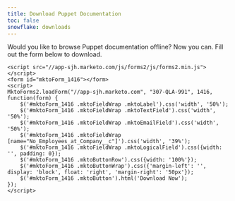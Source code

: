 ```yaml
---
title: Download Puppet Documentation
toc: false
snowflake: downloads
---
```


<section>
    <p>
    Would you like to browse Puppet documentation offline? Now you can. Fill out the form below to download. 
    </p>

    <script src="//app-sjh.marketo.com/js/forms2/js/forms2.min.js"></script>
    <form id="mktoForm_1416"></form>
    <script>
    MktoForms2.loadForm("//app-sjh.marketo.com", "307-QLA-991", 1416, function(form) {
        $('#mktoForm_1416 .mktoFieldWrap .mktoLabel').css('width', '50%');
        $('#mktoForm_1416 .mktoFieldWrap .mktoTextField').css('width', '50%');
        $('#mktoForm_1416 .mktoFieldWrap .mktoEmailField').css('width', '50%');
        $('#mktoForm_1416 .mktoFieldWrap [name="No_Employees_at_Company__c"]').css('width', '39%');
        $('#mktoForm_1416 .mktoFieldWrap .mktoLogicalField').css({width: '', padding: 0});
        $('#mktoForm_1416 .mktoButtonRow').css({width: '100%'});
        $('#mktoForm_1416 .mktoButtonWrap').css({'margin-left': '', display: 'block', float: 'right', 'margin-right': '50px'});
        $('#mktoForm_1416 .mktoButton').html('Download Now');
    });
    </script>

</section>

